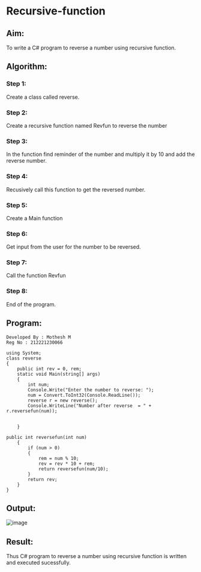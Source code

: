 # Recursive-function

## Aim: 
To write a C# program to reverse a number using recursive function.

## Algorithm:
### Step 1: 
Create a class called reverse.

### Step 2: 
Create a recursive function named Revfun to reverse the number

### Step 3: 
In the function find reminder of the number and multiply it by 10 and add the reverse number.

### Step 4: 
Recusively call this function to get the reversed number.

### Step 5:
Create a Main function

### Step 6:
Get input from the user for the number to be reversed.

### Step 7: 
Call the function Revfun

### Step 8:
End of the program.

## Program:
```
Developed By : Mothesh M
Reg No : 212221230066
```
```
using System;
class reverse
{
    public int rev = 0, rem;
    static void Main(string[] args)
    {
        int num;
        Console.Write("Enter the number to reverse: ");
        num = Convert.ToInt32(Console.ReadLine());
        reverse r = new reverse();
        Console.WriteLine("Number after reverse  = " + r.reversefun(num));
        

    }

public int reversefun(int num)
    {
        if (num > 0)
        {
            rem = num % 10;
            rev = rev * 10 + rem;
            return reversefun(num/10);
        }
        return rev;
    }
}

```

## Output:
![image](https://github.com/Mothesh-M127/Recursive-function/assets/94170892/bc181aa3-8671-4aca-bb89-2d4c1556eafa)

## Result:
Thus C# program to reverse a number using recursive function is written and executed sucessfully.
